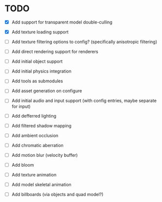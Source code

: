 # TODO

- [x] Add support for transparent model double-culling
- [x] Add texture loading support
- [ ] Add texture filtering options to config? (specifically anisotropic filtering)
- [ ] Add direct rendering support for renderers
- [ ] Add initial object support
- [ ] Add initial physics integration
- [ ] Add tools as submodules
- [ ] Add asset generation on configure
- [ ] Add initial audio and input support (with config entries, maybe separate for input)

- [ ] Add defferred lighting
- [ ] Add filtered shadow mapping
- [ ] Add ambient occlusion
- [ ] Add chromatic aberration
- [ ] Add motion blur (velocity buffer)
- [ ] Add bloom

- [ ] Add texture animation
- [ ] Add model skeletal animation
- [ ] Add billboards (via objects and quad model?)
